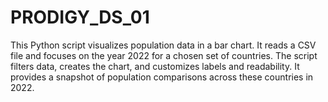 # PRODIGY_DS_01
This Python script visualizes population data in a bar chart. It reads a CSV file and focuses on the year 2022 for a chosen set of countries. The script filters data, creates the chart, and customizes labels and readability. It provides a snapshot of population comparisons across these countries in 2022.
